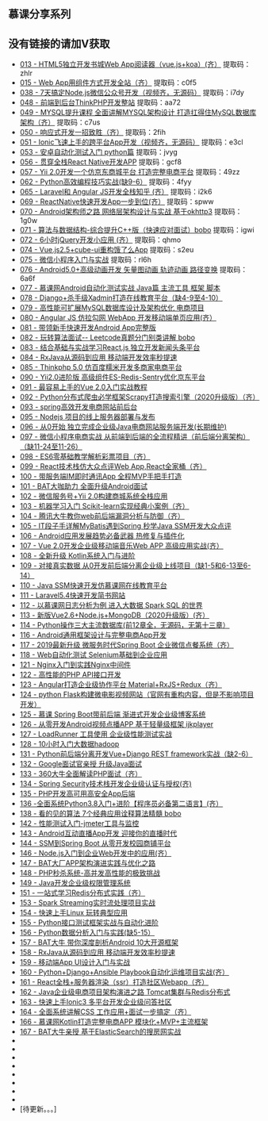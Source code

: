 
## 慕课分享系列

## 没有链接的请加V获取

- [013 - HTML5独立开发书城Web App阅读器（vue.js+koa）(齐）](https://pan.baidu.com/s/1wXUn-Fw9JfuTQYASMOMx2g?pwd=zhlr)  提取码：zhlr
- [015 - Web App用组件方式开发全站（齐）](https://pan.baidu.com/s/1oeeyq8DTgiKHscz5yJ636Q?pwd=c0f5)  提取码：c0f5
- [038 - 7天搞定Node.js微信公众号开发（视频齐，无源码）](https://pan.baidu.com/s/16AZ2CnVNszqR2AhUvjgzXA?pwd=i7dy)  提取码：i7dy
- [048 - 前端到后台ThinkPHP开发整站](https://pan.baidu.com/s/1_GuZE8NqqFmuPLP9yRkt3A?pwd=aa72)   提取码：aa72
- [049 - MYSQL提升课程 全面讲解MYSQL架构设计 打造扛得住MySQL数据库架构（齐）](https://pan.baidu.com/s/1qscsk408594gpHjtSTGYEA?pwd=c7us)    提取码：c7us
- [050 - 响应式开发一招致胜（齐）](https://pan.baidu.com/s/138ALo5kxwdd5GYIFYOq1Aw?pwd=2fih)    提取码：2fih
- [051 - Ionic飞速上手的跨平台App开发（视频齐，无源码）](https://pan.baidu.com/s/1J3bLTC28y_rZgUgWb7S14g?pwd=e3cl)    提取码：e3cl
- [053 - 安卓自动化测试入门 python篇](https://pan.baidu.com/s/1tfLaCIZOryOFqYnbXiHnYg?pwd=jvyg)    提取码：jvyg
- [056 - 贯穿全栈React Native开发APP](https://pan.baidu.com/s/1YBwiEytoFLUWzDG0MVFnrg?pwd=gcf8)    提取码：gcf8
- [057 - Yii 2.0开发一个仿京东商城平台 打造完整电商平台](https://pan.baidu.com/s/1vR1ObaDvkDk8QhBnzagmPw)    提取码：49zz
- [062 - Python高效编程技巧实战(缺9-6）](https://pan.baidu.com/s/1qXzggHDBMQLgmFOFauPCZw)  提取码：4fyy
- [065 - Laravel和 Angular JS开发全栈知乎 (齐）](https://pan.baidu.com/s/1UXXg-fDUIamrdxEkLvhCkA)    提取码：i2k6
- [069 - ReactNative快速开发App一步到位(齐）](https://pan.baidu.com/s/18npGlc4TwMLVitLOLIdiuw)    提取码：spww
- [070 - Android架构师之路 网络层架构设计与实战 基于okhttp3](https://pan.baidu.com/s/1tpGVMMc_NwYX-VIsmLHo6Q)    提取码：1g0w
- [071 - 算法与数据结构-综合提升C++版（快速应对面试）bobo](https://pan.baidu.com/s/1-1dtejiGQmXijZRnXnlI7w)  提取码：igwi
- [072 - 6小时jQuery开发小应用 (齐）](https://pan.baidu.com/s/1YFp-5Fm_f03QE7LXAovPKw)    提取码：qhmo
- [074 - Vue.js2.5+cube-ui重构饿了么App](https://pan.baidu.com/s/1fgVBukHzNlgkVibGGxcw_A)    提取码：s2eu
- [075 - 微信小程序入门与实战](https://pan.baidu.com/s/1Q0qooFYHC_9KuvoUmELoyw)   提取码：rl6h
- [076 - Android5.0+高级动画开发 矢量图动画 轨迹动画 路径变换](https://pan.baidu.com/s/1677SgGViaWzCmFeTS-141A)  提取码：6a6f
- [077 - 慕课网Android自动化测试实战 Java篇 主流工具 框架 脚本]()  
- [078 - Django+杀手级Xadmin打造在线教育平台（缺4-9至4-10）]()  
- [079 - 高性能可扩展MySQL数据库设计及架构优化 电商项目]()  
- [080 - Angular JS 仿拉勾网 WebApp 开发移动端单页应用(齐）]()  
- [081 - 带领新手快速开发Android App完整版]() 
- [082 - 玩转算法面试-- Leetcode真题分门别类讲解 bobo]()  
- [083 - 结合基础与实战学习React.js 独立开发新闻头条平台]()  
- [084 - RxJava从源码到应用 移动端开发效率秒提速]()  
- [085 - Thinkphp 5.0 仿百度糯米开发多商家电商平台]()  
- [090 - Yii2.0进阶版 高级组件ES-Redis-Sentry优化京东平台]()
- [091 - 最容易上手的Vue 2.0入门实战教程]()
- [092 - Python分布式爬虫必学框架Scrapy打造搜索引擎（2020升级版）（齐）]()
- [093 - spring高效开发电商网站前后台]()
- [095 - Nodejs 项目的线上服务器部署与发布]()
- [096 - 从0开始 独立完成企业级Java电商网站服务端开发(长期维护)]()
- [097 - 微信小程序电商实战 从前端到后端的全流程精讲（前后端分离架构）（缺11-24至11-26）]()
- [098 - ES6零基础教学解析彩票项目（齐）]()
- [099 - React技术栈仿大众点评Web App,React全家桶（齐）]()
- [100 - 带服务端IM即时通讯App 全程MVP手把手打造]()
- [101 - BAT大咖助力 全面升级Android面试]()
- [102 - 微信服务号+Yii 2.0构建商城系统全栈应用]()
- [103 - 机器学习入门 Scikit-learn实现经典小案例（齐）]()
- [104 - 腾讯大牛教你web前后端漏洞分析与防御（齐）]()
- [105 - IT段子手详解MyBatis遇到Spring 秒学Java SSM开发大众点评]()
- [106 - Android应用发展趋势必备武器 热修复与插件化]()
- [107 - Vue 2.0开发企业级移动端音乐Web APP 高级应用实战(齐）]()
- [108 - 全新升级 Kotlin系统入门与进阶]()
- [109 - 对接真实数据 从0开发前后端分离企业级上线项目（缺1-5和6-13至6-14）]()
- [110 - Java SSM快速开发仿慕课网在线教育平台]()
- [111 - Laravel5.4快速开发简书网站]()
- [112 - 以慕课网日志分析为例 进入大数据 Spark SQL 的世界]()
- [113 - 新版Vue2.6+Node.js+MongoDB（2020升级版）(齐）]()
- [114 - Python操作三大主流数据库(前12章全，无源码，无第十三章）]()
- [116 - Android通用框架设计与完整电商App开发]()
- [117 - 2019最新升级 微服务时代Spring Boot 企业微信点餐系统（齐）]()
- [118 - Web自动化测试 Selenium基础到企业应用]()
- [121 - Nginx入门到实践Nginx中间件]()
- [122 - 高性能的PHP API接口开发]()
- [123 - Angular打造企业级协作平台 Material+RxJS+Redux（齐）]()
- [124 - python Flask构建微电影视频网站（官网有重构内容，但是不影响项目开发）]()
- [125 - 慕课 Spring Boot带前后端 渐进式开发企业级博客系统]()
- [126 - 从零开发Android视频点播APP 基于轻量级框架 ijkplayer]()
- [127 - LoadRunner 工具使用 企业级性能测试实战]()
- [128 - 10小时入门大数据hadoop]()
- [131 - Python前后端分离开发Vue+Django REST framework实战（缺2-6）]()
- [132 - Google面试官亲授 升级Java面试]()
- [133 - 360大牛全面解读PHP面试（齐）]()
- [134 - Spring Security技术栈开发企业级认证与授权(齐)]()
- [135 - PHP开发高可用高安全App后端]()
- [136 -全面系统Python3.8入门+进阶【程序员必备第二语言】(齐）]()
- [138 - 看的见的算法 7个经典应用诠释算法精髓 bobo]()
- [142 - 性能测试入门-jmeter工具与监控]()
- [143 - Android互动直播App开发 迎接你的直播时代]()
- [144 - SSM到Spring Boot 从零开发校园商铺平台]()
- [146 - Node.js入门到企业Web开发中的应用(齐）]()
- [147 - BAT大厂APP架构演进实践与优化之路]()
- [148 - PHP秒杀系统-高并发高性能的极致挑战]()
- [149 - Java开发企业级权限管理系统]()
- [151 - 一站式学习Redis分布式实践（齐）]()
- [153 - Spark Streaming实时流处理项目实战]()
- [154 - 快速上手Linux 玩转典型应用]()
- [155 - Python接口测试框架实战与自动化进阶]()
- [156 - Python数据分析入门与实践(缺5-15）]()
- [157 - BAT大牛 带你深度剖析Android 10大开源框架]()
- [158 - RxJava从源码到应用 移动端开发效率秒提速]()
- [159 - 移动端App UI设计入门与实战]()
- [160 - Python+Django+Ansible Playbook自动化运维项目实战(齐）]()
- [161 - React全栈+服务器渲染（ssr）打造社区Webapp（齐）]()
- [162 - Java企业级电商项目架构演进之路 Tomcat集群与Redis分布式]()
- [163 - 快速上手Ionic3 多平台开发企业级问答社区]()
- [164 - 全面系统讲解CSS 工作应用+面试一步搞定（齐）]()
- [166 - 慕课网Kotlin打造完整电商APP 模块化+MVP+主流框架]()
- [167 - BAT大牛亲授 基于ElasticSearch的搜房网实战]()
- []()
- []()
- []()
- []()
- []()
- []()
- []()
- []()
- [待更新。。。]

